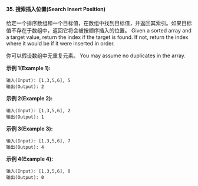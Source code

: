 #### 35. 搜索插入位置(Search Insert Position)

给定一个排序数组和一个目标值，在数组中找到目标值，并返回其索引。如果目标值不存在于数组中，返回它将会被按顺序插入的位置。
Given a sorted array and a target value, return the index if the target is found. If not, return the index where it would be if it were inserted in order.

你可以假设数组中无重复元素。
You may assume no duplicates in the array.

**示例 1(Example 1):**

```
输入(Input): [1,3,5,6], 5
输出(Output): 2
```

**示例 2(Example 2):**

```
输入(Input): [1,3,5,6], 2
输出(Output): 1
```

**示例 3(Example 3):**

```
输入(Input): [1,3,5,6], 7
输出(Output): 4
```

**示例 4(Example 4):**

```
输入(Input): [1,3,5,6], 0
输出(Output): 0
```